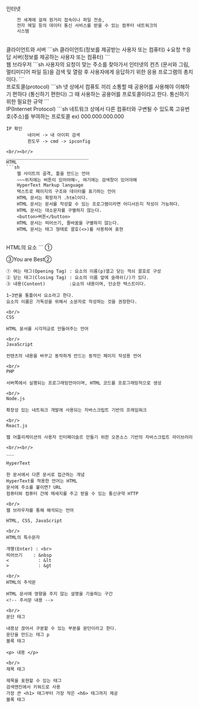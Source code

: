 인터넷  
```sh
    전 세계에 걸쳐 원거리 접속이나 파일 전송, 
    전자 메일 등의 데이터 통신 서비스를 받을 수 있는 컴푸터 네트워크의 
    시스템
```
<br/>
클라이언트와 서버
```sh
    클라이언트(정보를 제공받는 사용자 또는 컴퓨터)
            ↓요청           ↑응답
    서버(정보를 제공하는 사용자 또는 컴퓨터)
```
<br/>
웹 브라우저
```sh   
    사용자의 요청이 맞는 주소를 찾아가서 인터넷의 컨츠
    (문서와 그림, 멀티미디어 파일 등)을 검색 및 열람 후
    사용자에게 응답하기 위한 응용 프로그램의 총치이다.
```
<br/>
프로토콜(protocol)
```sh
    넷 상에서 컴퓨토 끼리 소통할 때 공용어를 사용해야 이해하기 편하다
    (통신하기 편한다) 그 때 사용하는 공용어를 프로토콜이라고 한다.
    통신하기 위한 필요한 규약 
```
<br/>
IP(Internet Protocol)
```sh
    네트워크 상에서 다른 컴퓨터와 구변될 수 있도록 고유번호(주소)를 부여하는 프로토콜 
    ex) 000.000.000.000

    IP 확인 
            네이버 -> 내 아이피 검색
            윈도우 -> cmd -> ipconfig
```
<br/><br/>
_______________________________
HTML 
```sh
    웹 사이트의 골격, 틀을 만드는 언어
    ~~~위치에는 버튼이 있어야해~, 여기에는 검색창이 있어야해
    HyperText Markup language
    텍스트로 페이지의 구조와 데이터를 표기하는 언어
    HTML 문서는 확장자가 .html이다.
    HTML 문서는 문서를 작성할 수 있는 프로그램이라면 어디서든지 작성이 가능하다.
    HTML 문서는 대소문자를 구별하지 않는다.
    <button>버튼</button>
    HTML 문서는 띄어쓰기, 줄바꿈을 구별하지 않는다.
    HTML 문서는 태그 형태로 괄호(<>)를 사용하여 표현
```
<br/>
HTML의 요소
```
    ①<P>③You are Best②</P>
    
    ① 여는 태그(Opening Tag) : 요소의 이름(p)열고 닫는 꺽쇠 괄호로 구성
    ② 닫는 태그(Closing Tag) : 요소의 이름 앞에 슬래쉬(/)가 있다.
    ③ 내용(Content)         :요쇼의 내용이며, 단순한 텍스트이다.

    1~3번울 통틀어서 요소라고 한다.
    요소의 이름은 가독성을 위해서 소문자로 작성하는 것을 권장한다.
    
```
<br/>
CSS
```
    HTML 뮨서를 시각저긍로 만들어주는 언어
```
<br/>
JavaScript
```
    컨텐츠의 내용을 바꾸고 동작하게 만드는 동적인 페이지 작성용 언어
```
<br/>
PHP
```
    서버쪽에서 실행되는 프로그래밍언어이며, HTML 코드를 프로그래밍적으로 생성
```
<br/>
Node.js
```
    확장성 있는 네트워크 개발에 사용되는 자바스크립트 기반의 프레임워크
```
<br/>
React.js
```
    웹 어플리케이션의 사용자 인터페이슬르 만들기 위한 오픈소스 기반의 자바스크립트 라이브러리
```
<br/><br/>
___

HyperText
```
    한 문서에서 다른 문서로 접근하는 개념
    HyperText를 적용한 언어는 HTML
    문서에 주소를 붙이면? URL
    컴퓨터와 컴퓨터 간에 메세지를 주고 받을 수 있는 통신규약 HTTP
```
<br/>
웹 브라우저를 통해 해석되는 언어
```
    HTML, CSS, JavaScript
```
<br/>
HTML의 특수문자
```
    개행(Enter) : <br>
    띄어쓰기    : &nbsp
    <           : &lt 
    >           : &gt
``` 
<br/>
HTML의 주석문
```
    HTML 문서에 영향을 주지 않는 설명을 기술하는 구간
    <!-- 주서문 내용 -->
```
<br/>
문단 태그
```
    내용상 끊어서 구분할 수 있는 부분을 문단이라고 한다.
    문단을 만드는 태그 p
    블록 태그

    <p> 내용 </p>
```
<br/>
제목 태그
```
    제목을 표현할 수 있는 태그
    검색엔진에서 키워드로 사용
    가장 큰 <h1> 태그부터 가장 작은 <h6> 태그까지 제공
    블록 태그
    
```


